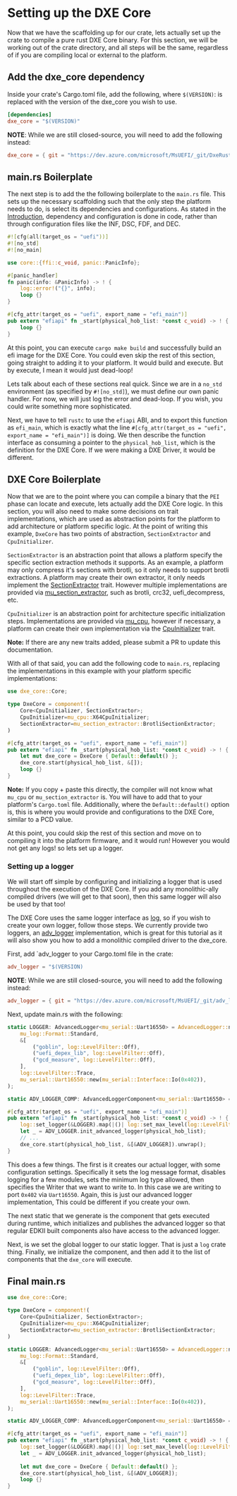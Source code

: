 # Setting up the DXE Core

Now that we have the scaffolding up for our crate, lets actually set up the crate to compile a pure
rust DXE Core binary. For this section, we will be working out of the crate directory, and all
steps will be the same, regardless of if you are compiling local or external to the platform.

## Add the dxe_core dependency

Inside your crate's Cargo.toml file, add the following, where `$(VERSION)`: is replaced with the
version of the dxe_core you wish to use.

``` toml
[dependencies]
dxe_core = "$(VERSION)"
```

**NOTE**: While we are still closed-source, you will need to add the following instead:

``` toml
dxe_core = { git = "https://dev.azure.com/microsoft/MsUEFI/_git/DxeRust", branch = "main" }
```

## main.rs Boilerplate

The next step is to add the the following boilerplate to the `main.rs` file. This sets up the
necessary scaffolding such that the only step the platform needs to do, is select its dependencies
and configurations. As stated in the [Introduction](../introduction.md), dependency and
configuration is done in code, rather than through configuration files like the INF, DSC, FDF, and
DEC.

``` rust
#![cfg(all(target_os = "uefi"))]
#![no_std]
#![no_main]

use core::{ffi::c_void, panic::PanicInfo};

#[panic_handler]
fn panic(info: &PanicInfo) -> ! {
    log::error!("{}", info);
    loop {}
}

#[cfg_attr(target_os = "uefi", export_name = "efi_main")]
pub extern "efiapi" fn _start(physical_hob_list: *const c_void) -> ! {
    loop {}
}
```

At this point, you can execute `cargo make build` and successfully build an efi image for the DXE
Core. You could even skip the rest of this section, going straight to adding it to your platform.
It would build and execute. But by execute, I mean it would just dead-loop!

Lets talk about each of these sections real quick. Since we are in a `no_std` environment (as
specified by `#![no_std]`), we must define our own panic handler. For now, we will just log the
error and dead-loop. If you wish, you could write something more sophisticated.

Next, we have to tell `rustc` to use the `efiapi` ABI, and to export this function as `efi_main`,
which is exactly what the line `#[cfg_attr(target_os = "uefi", export_name = "efi_main")]` is
doing. We then describe the function interface as consuming a pointer to the `physical_hob_list`,
which is the definition for the DXE Core. If we were making a DXE Driver, it would be different.

## DXE Core Boilerplate

Now that we are to the point where you can compile a binary that the `PEI` phase can locate and
execute, lets actually add the DXE Core logic. In this section, you will also need to make some
decisions on trait implementations, which are used as abstraction points for the platform to add
architecture or platform specific logic. At the point of writing this example, `DxeCore` has two
points of abstraction, `SectionExtractor` and `CpuInitializer`.

`SectionExtractor` is an abstraction point that allows a platform specify the specific section
extraction methods it supports. As an example, a platform may only compress it's sections with
brotli, so it only needs to support brotli extractions. A platform may create their own extractor,
it only needs implement the [SectionExtractor](https://github.com/microsoft/mu_rust_pi/blob/c8dd7f990d87746cfae9a5e821ad69501c46f346/src/fw_fs.rs#L77)
trait. However multiple implementations are provided via [mu_section_extractor](https://dev.azure.com/microsoft/MsUEFI/_git/mu-rs?path=/mu_section_extractor),
such as brotli, crc32, uefi_decompress, etc.

`CpuInitializer` is an abstraction point for architecture specific initialization steps.
Implementations are provided via [mu_cpu](https://dev.azure.com/microsoft/MsUEFI/_git/mu-rs?path=/mu_cpu),
however if necessary, a platform can create their own implementation via the [CpuInitializer](https://dev.azure.com/microsoft/MsUEFI/_git/mu-rs?path=/mu_core/src/interface.rs)
trait.

**Note:** If there are any new traits added, please submit a PR to update this documentation.

With all of that said, you can add the following code to `main.rs`, replacing the implementations
in this example with your platform specific implementations:

```rust
use dxe_core::Core;

type DxeCore = component!(
    Core<CpuInitializer, SectionExtractor>;
    CpuInitializer=mu_cpu::X64CpuInitializer;
    SectionExtractor=mu_section_extractor::BrotliSectionExtractor;
)

#[cfg_attr(target_os = "uefi", export_name = "efi_main")]
pub extern "efiapi" fn _start(physical_hob_list: *const c_void) -> ! {
    let mut dxe_core = DxeCore { Default::default() };
    dxe_core.start(physical_hob_list, &[]);
    loop {}
}
```

**Note:** If you copy + paste this directly, the compiler will not know what `mu_cpu` or `mu_section_extractor` is. You will have to add that to your platform's `Cargo.toml` file.
Additionally, where the `Default::default()` option is, this is where you would provide and
configurations to the DXE Core, similar to a PCD value.

At this point, you could skip the rest of this section and move on to compiling it into the
platform firmware, and it would run! However you would not get any logs! so lets set up a logger.

### Setting up a logger

We will start off simple by configuring and initializing a logger that is used throughout the
execution of the DXE Core. If you add any monolithic-ally compiled drivers (we will get to that
soon), then this same logger will also be used by that too!

The DXE Core uses the same logger interface as [log](https://crates.io/crates/log), so if you wish
to create your own logger, follow those steps. We currently provide two loggers, an [adv_logger](https://dev.azure.com/microsoft/MsUEFI/_git/DxeRust?path=/adv_logger)
implementation, which is great for this tutorial as it will also show you how to add a monolithic
compiled driver to the dxe_core.

First, add `adv_logger to your Cargo.toml file in the crate:

``` toml
adv_logger = "$(VERSION)
```

**NOTE**: While we are still closed-source, you will need to add the following instead:

``` toml
adv_logger = { git = "https://dev.azure.com/microsoft/MsUEFI/_git/adv_logger", branch = "main" }
```

Next, update main.rs with the following:

``` rust
static LOGGER: AdvancedLogger<mu_serial::Uart16550> = AdvancedLogger::new(
    mu_log::Format::Standard,
    &[
        ("goblin", log::LevelFilter::Off),
        ("uefi_depex_lib", log::LevelFilter::Off),
        ("gcd_measure", log::LevelFilter::Off),
    ],
    log::LevelFilter::Trace,
    mu_serial::Uart16550::new(mu_serial::Interface::Io(0x402)),
);

static ADV_LOGGER_COMP: AdvancedLoggerComponent<mu_serial::Uart16550> = AdvancedLoggerComponent::new(&LOGGER); 

#[cfg_attr(target_os = "uefi", export_name = "efi_main")]
pub extern "efiapi" fn _start(physical_hob_list: *const c_void) -> ! {
    log::set_logger(&LOGGER).map(|()| log::set_max_level(log::LevelFilter::Trace)).unwrap();
    let _ = ADV_LOGGER.init_advanced_logger(physical_hob_list);
    // ...
    dxe_core.start(physical_hob_list, &[&ADV_LOGGER]).unwrap();
}
```

This does a few things. The first is it creates our actual logger, with some configuration
settings. Specifically it sets the log message format, disables logging for a few modules,
sets the minimum log type allowed, then specifies the Writer that we want to write to. In this
case we are writing to port `0x402` via `Uart16550`. Again, this is just our advanced logger
implementation, This could be different if you create your own.

The next static that we generate is the component that gets executed during runtime, which
initializes and publishes the advanced logger so that regular EDKII built components also have
access to the advanced logger. 

Next, is we set the global logger to our static logger. That is just a `log` crate thing. Finally,
we initialize the component, and then add it to the list of components that the `dxe_core` will
execute.

## Final main.rs

``` rust
use dxe_core::Core;

type DxeCore = component!(
    Core<CpuInitializer, SectionExtractor>;
    CpuInitializer=mu_cpu::X64CpuInitializer;
    SectionExtractor=mu_section_extractor::BrotliSectionExtractor;
)

static LOGGER: AdvancedLogger<mu_serial::Uart16550> = AdvancedLogger::new(
    mu_log::Format::Standard,
    &[
        ("goblin", log::LevelFilter::Off),
        ("uefi_depex_lib", log::LevelFilter::Off),
        ("gcd_measure", log::LevelFilter::Off),
    ],
    log::LevelFilter::Trace,
    mu_serial::Uart16550::new(mu_serial::Interface::Io(0x402)),
);

static ADV_LOGGER_COMP: AdvancedLoggerComponent<mu_serial::Uart16550> = AdvancedLoggerComponent::new(&LOGGER);

#[cfg_attr(target_os = "uefi", export_name = "efi_main")]
pub extern "efiapi" fn _start(physical_hob_list: *const c_void) -> ! {
    log::set_logger(&LOGGER).map(|()| log::set_max_level(log::LevelFilter::Trace)).unwrap();
    let _ = ADV_LOGGER.init_advanced_logger(physical_hob_list);
    
    let mut dxe_core = DxeCore { Default::default() };
    dxe_core.start(physical_hob_list, &[&ADV_LOGGER]);
    loop {}
}
```
 